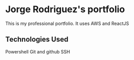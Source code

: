 # Jorge Rodriguez's portfolio

This is my professional portfolio. It uses AWS and ReactJS

## Technologies Used

Powershell
Git and github
SSH
